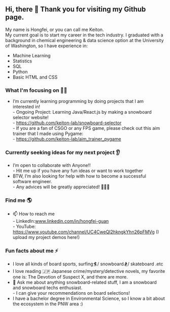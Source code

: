 ## Hi, there 👋 Thank you for visiting my Github page.

My name is Hongfei, or you can call me Keiton.<br />
My current goal is to start my career in the tech industry. I graduated with a background in chemical engineering & data science option at the University  of Washington, so I have experience in:
* Machine Learning
* Statistics
* SQL
* Python
* Basic HTML and CSS

### What I'm focusing on 👨‍💻
- I’m currently learning programming by doing projects that I am interested in!  <br />
      - Ongoing Project: Learning Java/React.js by making a snowboard selector website! <br />
      - https://github.com/keiton-lab/snowboard-selector <br />
      - If you are a fan of CSGO or any FPS game, please check out this aim trainer that I made using Pygame: <br />
      - https://github.com/keiton-lab/aim_trainer_pygame <br />

### Currently seeking ideas for my next project 👂
- I’m open to collaborate with Anyone!! <br />
      - Hit me up if you have any fun ideas or want to work together <br />
- BTW, I’m  also looking for help with how to become a successful software engineer. <br />
      - Any advices will be greatly appreciated! 💪🙏🙏 <br />

### Find me 🌎
- 📫 How to reach me <br />
      - LinkedIn:www.linkedin.com/in/hongfei-guan <br />
      - YouTube: https://www.youtube.com/channel/UC4CweQI2hkngkYhn26pFMVg (I upload my project demos here!)
    
### Fun facts about me ⚡
- I love all kinds of board sports, surfing🏄/ snowboard🏂/ skateboard .etc <br />
- I love reading 🇯🇵 Japanese crime/mystery/detective novels, my favorite one is: The Devotion of Suspect X, and there are more.<br />
- 💬 Ask me about anything snowboard-related stuff, I am a snowboard and snowboard techs enthusiast. <br />
      - I can give your recommendations on board selections!  <br />
- I have a bachelor degree in Environmental Science, so I know a bit about the ecosystem in the PNW area :)

